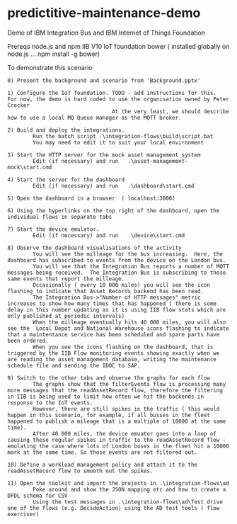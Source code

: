 # predictitive-maintenance-demo
Demo of IBM Integration Bus and IBM Internet of Things Foundation

Prereqs
    node.js and npm
    IIB V10
    IoT foundation
    bower ( installed globally on node.js ... npm install -g bower)

To demonstrate this scenario

    0) Present the background and scenario from 'Background.pptx'

    1) Configure the IoT foundation. TODO - add instructions for this.  For now, the demo is hard coded to use the organisation owned by Peter Crocker
                                     At the very least, we should describe how to use a local MQ Queue manager as the MQTT broker.

    2) Build and deploy the integrations.
            Run the batch script .\integration-flows\build\script.bat 
            You may need to edit it to suit your local environment

    3) Start the HTTP server for the mock asset management system
            Edit (if necessary) and run   .\asset-management-mock\start.cmd

    4) Start the server for the dashboard        
            Edit (if necessary) and run   .\dashboard\start.cmd

    5) Open the dashboard in a browser  ( localhost:3000)

    6) Using the hyperlinks on the top right of the dashboard, open the individual flows in separate tabs

    7) Start the device emulator.
            Edit (if necessary) and run   .\device\start.cmd

    8) Observe the dashboard visualisations of the activity
            You will see the milleage for the bus increasing.  Here, the dashboard has subscribed to events from the device on the London bus.
            You will see that the Integration Bus reports a number of MQTT messages being received.  The Integration Bus is subscribing to those same events that report the milleage.
            Occasionally ( every 10 000 miles) you will see the icon flashing to indicate that Asset Records backend has been read.
            The Integration Bus->"Number of HTTP messages" metric increases to show how many times that has happened ( there is some delay in this number updating as it is using IIB flow stats which are only published at periodic intervals)
            When the milleage eventually hits 40 000 miles, you will also see the  Local Depot and National Warehouse icons flashing to indicate that a maintentance service has been scheduled and spare parts have been ordered.
            When you see the icons flashing on the dashboard, that is triggered by the IIB Flow monitoring events showing exactly when we are reading the asset management database, writing the maintenance schedule file and sending the IDOC to SAP.

    9) Switch to the other tabs and observe the graphs for each flow 
	        The graphs show that the filterEvents flow is processing many more messages that the readAssetRecord flow, therefore the filtering in IIB is being used to limit how often we hit the backends in response to the IoT events.  
	        However, there are still spikes in the traffic ( this would happen in this scenario, for example, if all busses in the fleet happened to publish a mileage that is a multiple of 10000 at the same time).  
            After 40 000 miles, the device emuator goes into a loop of causing these regular spikes in traffic to the readAssetRecord flow - emulating the case where lots of London buses in the fleet hit a 10000 mark at the same time. So those events are not filtered out. 

    10) Define a workload management policy and attach it to the readAssetRecord flow to smooth out the spikes.

    11) Open the toolkit and import the projects in .\integration-flows\ad
            Poke around and show the JSON mapping etc and how to create a DFDL schema for CSV
            Using the test messages in .\integration-flows\ad\Test drive one of the flows (e.g. DecideAction) using the AD test tools ( flow exerciser)

